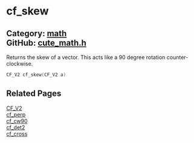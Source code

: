 [](../header.md ':include')

# cf_skew

Category: [math](/api_reference?id=math)  
GitHub: [cute_math.h](https://github.com/RandyGaul/cute_framework/blob/master/include/cute_math.h)  
---

Returns the skew of a vector. This acts like a 90 degree rotation counter-clockwise.

```cpp
CF_V2 cf_skew(CF_V2 a)
```

## Related Pages

[CF_V2](/math/cf_v2.md)  
[cf_perp](/math/cf_perp.md)  
[cf_cw90](/math/cf_cw90.md)  
[cf_det2](/math/cf_det2.md)  
[cf_cross](/math/cf_cross.md)  
